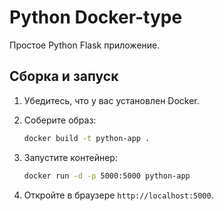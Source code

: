 # Python Docker-type

Простое Python Flask приложение.

## Сборка и запуск

1.  Убедитесь, что у вас установлен Docker.
2.  Соберите образ:

    ```bash
    docker build -t python-app .
    ```

3.  Запустите контейнер:

    ```bash
    docker run -d -p 5000:5000 python-app
    ```

4.  Откройте в браузере `http://localhost:5000`.
